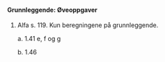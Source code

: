 #### Grunnleggende:  Øveoppgaver

1. Alfa s. 119. Kun beregningene på grunnleggende.

   a. 1.41 e, f og g

   b. 1.46

